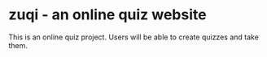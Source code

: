 zuqi - an online quiz website
========================

This is an online quiz project. Users will be able to create quizzes and take them.
